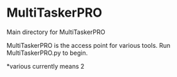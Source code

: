 # MultiTaskerPRO

Main directory for MultiTaskerPRO

MultiTaskerPRO is the access point for various tools. Run MultiTaskerPRO.py to begin.

*various currently means 2

